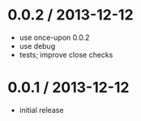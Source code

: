 
0.0.2 / 2013-12-12
==================

 * use once-upon 0.0.2
 * use debug
 * tests; improve close checks

0.0.1 / 2013-12-12
==================

 * initial release
